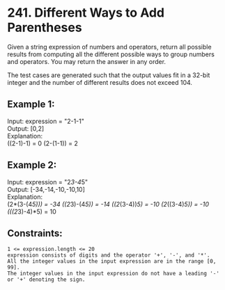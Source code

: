 
# 241. Different Ways to Add Parentheses
Given a string expression of numbers and operators, return all possible results from computing all the different possible ways to group numbers and operators. You may return the answer in any order.

The test cases are generated such that the output values fit in a 32-bit integer and the number of different results does not exceed 104.

## Example 1:

Input: expression = "2-1-1"\
Output: [0,2]\
Explanation:\
((2-1)-1) = 0 
(2-(1-1)) = 2

## Example 2:

Input: expression = "2*3-4*5"\
Output: [-34,-14,-10,-10,10]\
Explanation:\
(2*(3-(4*5))) = -34 
((2*3)-(4*5)) = -14 
((2*(3-4))*5) = -10 
(2*((3-4)*5)) = -10 
(((2*3)-4)*5) = 10

## Constraints:

    1 <= expression.length <= 20
    expression consists of digits and the operator '+', '-', and '*'.
    All the integer values in the input expression are in the range [0, 99].
    The integer values in the input expression do not have a leading '-' or '+' denoting the sign.

